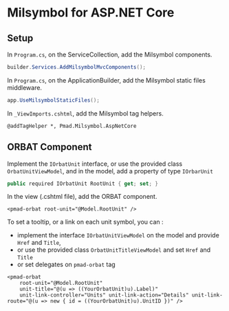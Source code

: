 # Milsymbol for ASP.NET Core

## Setup

In `Program.cs`, on the ServiceCollection, add the Milsymbol components.
```csharp
builder.Services.AddMilsymbolMvcComponents();
```

In `Program.cs`, on the ApplicationBuilder, add the Milsymbol static files middleware.
```csharp
app.UseMilsymbolStaticFiles();
```

In `_ViewImports.cshtml`, add the Milsymbol tag helpers.
```
@addTagHelper *, Pmad.Milsymbol.AspNetCore
```

## ORBAT Component

Implement the `IOrbatUnit` interface, or use the provided class `OrbatUnitViewModel`, and in the model, add a property of type `IOrbarUnit`
```csharp
public required IOrbatUnit RootUnit { get; set; }
```

In the view (.cshtml file), add the ORBAT component.
```
<pmad-orbat root-unit="@Model.RootUnit" />
```

To set a tooltip, or a link on each unit symbol, you can :
- implement the interface `IOrbatUnitViewModel` on the model and provide `Href` and `Title`,
- or use the provided class `OrbatUnitTitleViewModel` and set `Href` and `Title`
- or set delegates on `pmad-orbat` tag
```
<pmad-orbat 
    root-unit="@Model.RootUnit"
    unit-title="@(u => ((YourOrbatUnit)u).Label)"
    unit-link-controller="Units" unit-link-action="Details" unit-link-route="@(u => new { id = ((YourOrbatUnit)u).UnitID })" />
```
